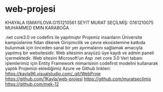 # web-projesi
KHAYALA ISMAYILOVA:G151210561
SEYIT MURAT SEÇİLMİŞ: G161210075
MUHAMMED EMIN KARABOĞA

.net core3.0 ve codefirs ile yapılmıştır
Projemiz insanların Üniversite kampüslerine fidan dikerek  Girişimcilik ve çevre ekosistemine katkıda bulunmak için önceden sanal bir yer ayırmalarını sağlamak amacıyla yapılmış bir websitesidir. 
Web sitesinin arayüzü üye kaydı ve admin paneli içermektedir. 
Web sitesini Microsoft’un Asp .net core 3.0 
Veri tabanı işlemlerimiz için Entity Framework mimarisinin codefirst modelini kullanarak yaptık
Projemizi eklediğimiz Azure ve Github linkleri: 
https://kayla96.visualstudio.com/_git/WebProje
https://github.com/1Kayla/web-projesi 
https://github.com/muratsecilmis
https://github.com/mek-12
